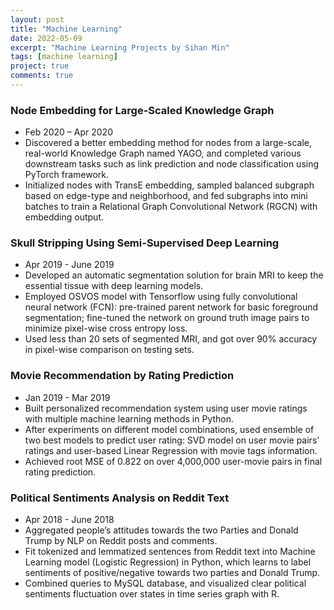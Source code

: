 ```yaml
---
layout: post
title: "Machine Learning"
date: 2022-05-09
excerpt: "Machine Learning Projects by Sihan Min"
tags: [machine learning]
project: true
comments: true
---
```


### Node Embedding for Large-Scaled Knowledge Graph
* Feb 2020 – Apr 2020
* Discovered a better embedding method for nodes from a large-scale, real-world Knowledge Graph named YAGO, and completed various downstream tasks such as link prediction and node classification using PyTorch framework.
* Initialized nodes with TransE embedding, sampled balanced subgraph based on edge-type and neighborhood, and fed subgraphs into mini batches to train a Relational Graph Convolutional Network (RGCN) with embedding output.

### Skull Stripping Using Semi-Supervised Deep Learning
* Apr 2019 - June 2019
* Developed an automatic segmentation solution for brain MRI to keep the essential tissue with deep learning models.
* Employed OSVOS model with Tensorflow using fully convolutional neural network (FCN): pre-trained parent network for basic foreground segmentation; fine-tuned the network on ground truth image pairs to minimize pixel-wise cross entropy loss.
* Used less than 20 sets of segmented MRI, and got over 90% accuracy in pixel-wise comparison on testing sets.

### Movie Recommendation by Rating Prediction
* Jan 2019 - Mar 2019
* Built personalized recommendation system using user movie ratings with multiple machine learning methods in Python.
* After experiments on different model combinations, used ensemble of two best models to predict user rating: SVD model on user movie pairs’ ratings and user-based Linear Regression with movie tags information.
* Achieved root MSE of 0.822 on over 4,000,000 user-movie pairs in final rating prediction.

### Political Sentiments Analysis on Reddit Text
* Apr 2018 - June 2018
* Aggregated people’s attitudes towards the two Parties and Donald Trump by NLP on Reddit posts and comments.
* Fit tokenized and lemmatized sentences from Reddit text into Machine Learning model (Logistic Regression) in Python, which learns to label sentiments of positive/negative towards two parties and Donald Trump.
* Combined queries to MySQL database, and visualized clear political sentiments fluctuation over states in time
series graph with R.
